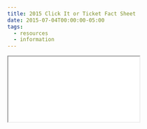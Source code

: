 ```yaml
---
title: 2015 Click It or Ticket Fact Sheet
date: 2015-07-04T00:00:00-05:00
tags:
  - resources
  - information
---
```

<div class="pdf-container">
  <iframe src="/static/img/pdf/2015_click_it_or_ticket_fact_sheet.pdf"></iframe>
</div>

